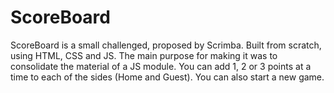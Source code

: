 # ScoreBoard
ScoreBoard is a small challenged, proposed by Scrimba. Built from scratch, using HTML, CSS and JS. The main purpose for making it was to consolidate the material of a JS module. You can add 1, 2 or 3 points at a time to each of the sides (Home and Guest). You can also start a new game.
